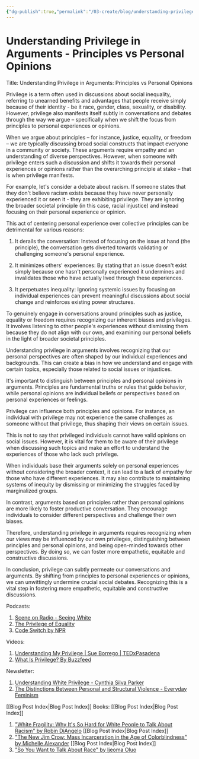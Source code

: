 ```yaml
---
{"dg-publish":true,"permalink":"/03-create/blog/understanding-privilege-in-arguments-principles-vs-personal-opinions/","tags":["privilege"]}
---
```


# Understanding Privilege in Arguments - Principles vs Personal Opinions

Title: Understanding Privilege in Arguments: Principles vs Personal Opinions 

Privilege is a term often used in discussions about social inequality, referring to unearned benefits and advantages that people receive simply because of their identity - be it race, gender, class, sexuality, or disability. However, privilege also manifests itself subtly in conversations and debates through the way we argue – specifically when we shift the focus from principles to personal experiences or opinions. 

When we argue about principles – for instance, justice, equality, or freedom – we are typically discussing broad social constructs that impact everyone in a community or society. These arguments require empathy and an understanding of diverse perspectives. However, when someone with privilege enters such a discussion and shifts it towards their personal experiences or opinions rather than the overarching principle at stake – that is when privilege manifests.

For example, let's consider a debate about racism. If someone states that they don't believe racism exists because they have never personally experienced it or seen it - they are exhibiting privilege. They are ignoring the broader societal principle (in this case, racial injustice) and instead focusing on their personal experience or opinion.

This act of centering personal experience over collective principles can be detrimental for various reasons:

1. It derails the conversation: Instead of focusing on the issue at hand (the principle), the conversation gets diverted towards validating or challenging someone's personal experience.

2. It minimizes others' experiences: By stating that an issue doesn't exist simply because one hasn't personally experienced it undermines and invalidates those who have actually lived through these experiences.

3. It perpetuates inequality: Ignoring systemic issues by focusing on individual experiences can prevent meaningful discussions about social change and reinforces existing power structures.

To genuinely engage in conversations around principles such as justice, equality or freedom requires recognizing our inherent biases and privileges. It involves listening to other people's experiences without dismissing them because they do not align with our own, and examining our personal beliefs in the light of broader societal principles.

Understanding privilege in arguments involves recognizing that our personal perspectives are often shaped by our individual experiences and backgrounds. This can create a bias in how we understand and engage with certain topics, especially those related to social issues or injustices.

It's important to distinguish between principles and personal opinions in arguments. Principles are fundamental truths or rules that guide behavior, while personal opinions are individual beliefs or perspectives based on personal experiences or feelings.

Privilege can influence both principles and opinions. For instance, an individual with privilege may not experience the same challenges as someone without that privilege, thus shaping their views on certain issues.

This is not to say that privileged individuals cannot have valid opinions on social issues. However, it is vital for them to be aware of their privilege when discussing such topics and make an effort to understand the experiences of those who lack such privilege.

When individuals base their arguments solely on personal experiences without considering the broader context, it can lead to a lack of empathy for those who have different experiences. It may also contribute to maintaining systems of inequity by dismissing or minimizing the struggles faced by marginalized groups.

In contrast, arguments based on principles rather than personal opinions are more likely to foster productive conversation. They encourage individuals to consider different perspectives and challenge their own biases.

Therefore, understanding privilege in arguments requires recognizing when our views may be influenced by our own privileges, distinguishing between principles and personal opinions, and being open-minded towards other perspectives. By doing so, we can foster more empathetic, equitable and constructive discussions.

In conclusion, privilege can subtly permeate our conversations and arguments. By shifting from principles to personal experiences or opinions, we can unwittingly undermine crucial social debates. Recognizing this is a vital step in fostering more empathetic, equitable and constructive discussions.



Podcasts:
1. [Scene on Radio - Seeing White](https://www.sceneonradio.org/seeing-white/)
2. [The Privilege of Equality](https://www.bbc.co.uk/programmes/b09zg7xx)
3. [Code Switch by NPR](https://www.npr.org/sections/codeswitch/)

Videos:
1. [Understanding My Privilege | Sue Borrego | TEDxPasadena](https://www.youtube.com/watch?v=nGTP7Bx5iII)
2. [What Is Privilege? By Buzzfeed](https://www.youtube.com/watch?v=hD5f8GuNuGQ)

Newsletter:
1. [Understanding White Privilege - Cynthia Silva Parker](https://interactioninstitute.org/understanding-white-privilege/)
2. [The Distinctions Between Personal and Structural Violence - Everyday Feminism](https://everydayfeminism.com/2016/02/personal-vs-structural-violence/)

[[Blog Post Index\|Blog Post Index]]
Books:
[[Blog Post Index\|Blog Post Index]]
1. ["White Fragility: Why It's So Hard for White People to Talk About Racism" by Robin DiAngelo](https://www.amazon.com/White-Fragility-People-About-Racism/dp/0807047414)
[[Blog Post Index\|Blog Post Index]]
2. ["The New Jim Crow: Mass Incarceration in the Age of Colorblindness" by Michelle Alexander](https://www.amazon.com/New-Jim-Crow-Incarceration-Colorblindness/dp/1595586431)
[[Blog Post Index\|Blog Post Index]]
3. ["So You Want to Talk About Race" by Ijeoma Oluo](https://www.amazon.com/Want-Talk-About-Race/dp/B07H43R5MD)